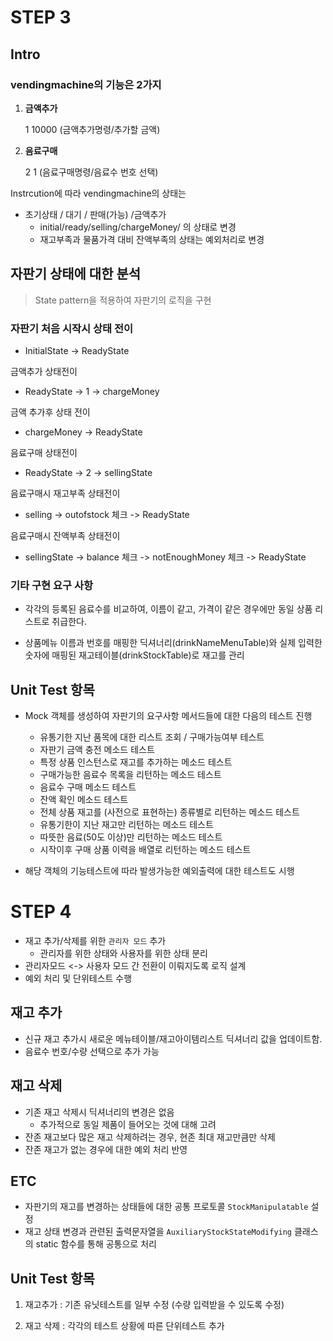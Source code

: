 # STEP 3

## Intro

### vendingmachine의 기능은 2가지

1. **금액추가**

   1 10000	(금액추가명령/추가할 금액)

2. **음료구매** 

   2 1  			(음료구매명령/음료수 번호 선택)

Instrcution에 따라 vendingmachine의 상태는

- 초기상태 / 대기 / 판매(가능) /금액추가
  - initial/ready/selling/chargeMoney/ 의 상태로 변경
  - 재고부족과 물품가격 대비 잔액부족의 상태는 예외처리로 변경



## 자판기 상태에 대한 분석

> State pattern을 적용하여  자판기의 로직을 구현

### 자판기 처음 시작시 상태 전이

- InitialState -> ReadyState

금액추가 상태전이

- ReadyState -> 1 -> chargeMoney

금액 추가후 상태 전이

- chargeMoney -> ReadyState

음료구매 상태전이 

- ReadyState -> 2 -> sellingState

음료구매시 재고부족 상태전이

- selling -> outofstock 체크 -> ReadyState

음료구매시 잔액부족 상태전이

- sellingState -> balance 체크 -> notEnoughMoney 체크 ->  ReadyState



### 기타 구현 요구 사항

- 각각의 등록된 음료수를 비교하여, 이름이 같고, 가격이 같은 경우에만 동일 상품 리스트로 취급한다.

- 상품메뉴 이름과 번호를 매핑한 딕셔너리(drinkNameMenuTable)와 실제 입력한 숫자에 매핑된 재고테이블(drinkStockTable)로 재고를 관리

  



## Unit Test 항목

- Mock 객체를 생성하여 자판기의 요구사항 메서드들에 대한 다음의 테스트 진행
  - 유통기한 지난 품목에 대한 리스트 조회 / 구매가능여부 테스트
  - 자판기 금액 충전 메소드 테스트 
  - 특정 상품 인스턴스로 재고를 추가하는 메소드 테스트
  - 구매가능한 음료수 목록을 리턴하는 메소드 테스트
  - 음료수 구매 메소드 테스트
  - 잔액 확인 메소드 테스트
  - 전체 상품 재고를 (사전으로 표현하는) 종류별로 리턴하는 메소드 테스트
  - 유통기한이 지난 재고만 리턴하는 메소드 테스트
  - 따뜻한 음료(50도 이상)만 리턴하는 메소드 테스트
  - 시작이후 구매 상품 이력을 배열로 리턴하는 메소드 테스트

- 해당 객체의 기능테스트에 따라 발생가능한 예외출력에 대한 테스트도 시행





# STEP 4

- 재고 추가/삭제를 위한 `관리자 모드` 추가
  - 관리자를 위한 상태와 사용자를 위한 상태 분리
- 관리자모드 <-> 사용자 모드 간 전환이 이뤄지도록 로직 설계
- 예외 처리 및 단위테스트 수행 



## 재고 추가

- 신규 재고 추가시 새로운 메뉴테이블/재고아이템리스트 딕셔너리 값을 업데이트함.
- 음료수 번호/수량 선택으로 추가 가능



## 재고 삭제

- 기존 재고 삭제시 딕셔너리의 변경은 없음
  - 추가적으로 동일 제품이 들어오는 것에 대해 고려
- 잔존 재고보다 많은 재고 삭제하려는 경우, 현존 최대 재고만큼만 삭제
- 잔존 재고가 없는 경우에 대한 예외 처리 반영



## ETC

- 자판기의 재고를 변경하는 상태들에 대한 공통 프로토콜 `StockManipulatable` 설정
- 재고 상태 변경과 관련된 출력문자열을 `AuxiliaryStockStateModifying` 클래스의 static 함수를 통해 공통으로 처리 



## Unit Test 항목

1) 재고추가 : 기존 유닛테스트를 일부 수정 (수량 입력받을 수 있도록 수정)

2) 재고 삭제 : 각각의 테스트 상황에 따른 단위테스트 추가

